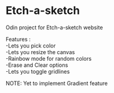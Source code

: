 # Etch-a-sketch
Odin project for Etch-a-sketch website

Features :\
-Lets you pick color\
-Lets you resize the canvas\
-Rainbow mode for random colors\
-Erase and Clear options\
-Lets you toggle gridlines

NOTE: Yet to implement Gradient feature
